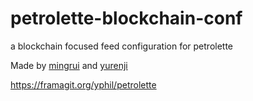 # petrolette-blockchain-conf
a blockchain focused feed configuration for petrolette

Made by [mingrui](https://github.com/mingrui) and [yurenji](https://github.com/yurenji)

https://framagit.org/yphil/petrolette

